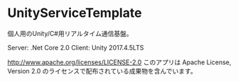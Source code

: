 # UnityServiceTemplate
個人用のUnity/C#用リアルタイム通信基盤。

Server: .Net Core 2.0
Client: Unity 2017.4.5LTS

http://www.apache.org/licenses/LICENSE-2.0
このアプリは Apache License, Version 2.0 のライセンスで配布されている成果物を含んでいます。
